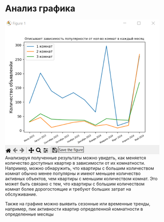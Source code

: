 # Анализ графика
![alt График](изображение_2024-05-24_004937984.png)
Анализируя полученные результаты можно увидеть, как меняется количество доступных квартир в зависимости от их комнатности. Например, можно обнаружить, что квартиры с большим количеством комнат обычно менее популярны и имеют меньшее количество активных объектов, чем квартиры с меньшим количеством комнат. Это может быть связано с тем, что квартиры с большим количеством комнат более дорогостоящие и требуют больших затрат на обслуживание.

Также на графике можно выявить сезонные или временные тренды, например, пик активности квартир определенной комнатности в определенные месяцы

